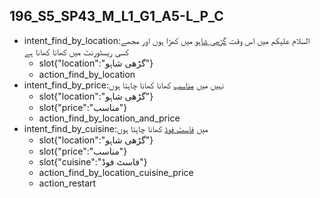 ## 196_S5_SP43_M_L1_G1_A5-L_P_C
* intent_find_by_location:السلام علیکم میں اس وقت [گڑھی شاہو](location) میں کھڑا ہوں اور مجھے کسی ریسٹورنٹ میں کھانا کھانا ہے
	- slot{"location":"گڑھی شاہو"}
	- action_find_by_location
* intent_find_by_price:نہیں میں [مناسب](price) کھانا کھانا چاہتا ہوں
	- slot{"location":"گڑھی شاہو"}
	- slot{"price":"مناسب"}
	- action_find_by_location_and_price
* intent_find_by_cuisine:میں [فاسٹ فوڈ](cuisine) کھانا چاہتا ہوں
	- slot{"location":"گڑھی شاہو"}
	- slot{"price":"مناسب"}
	- slot{"cuisine":"فاسٹ فوڈ"}
	- action_find_by_location_cuisine_price
	- action_restart